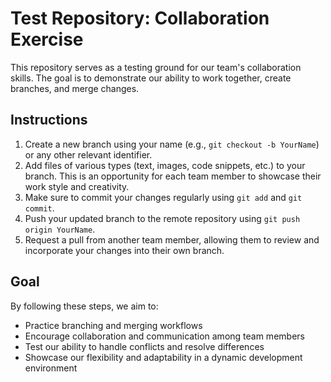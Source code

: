 
# Test Repository: Collaboration Exercise

This repository serves as a testing ground for our team's collaboration skills. The goal is to demonstrate our ability to work together, create branches, and merge changes.

## Instructions

1. Create a new branch using your name (e.g., `git checkout -b YourName`) or any other relevant identifier.
2. Add files of various types (text, images, code snippets, etc.) to your branch. This is an opportunity for each team member to showcase their work style and creativity.
3. Make sure to commit your changes regularly using `git add` and `git commit`.
4. Push your updated branch to the remote repository using `git push origin YourName`.
5. Request a pull from another team member, allowing them to review and incorporate your changes into their own branch.

## Goal

By following these steps, we aim to:

* Practice branching and merging workflows
* Encourage collaboration and communication among team members
* Test our ability to handle conflicts and resolve differences
* Showcase our flexibility and adaptability in a dynamic development environment